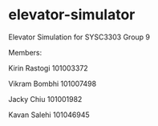 # elevator-simulator
Elevator Simulation for SYSC3303 Group 9

Members:

Kirin Rastogi 101003372

Vikram Bombhi 101007498

Jacky Chiu 101001982

Kavan Salehi 101046945
